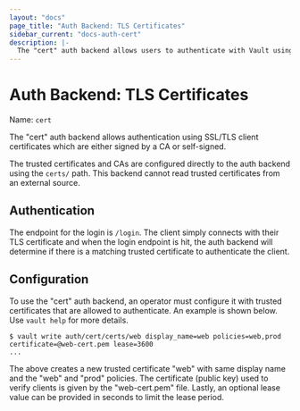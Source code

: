 ```yaml
---
layout: "docs"
page_title: "Auth Backend: TLS Certificates"
sidebar_current: "docs-auth-cert"
description: |-
  The "cert" auth backend allows users to authenticate with Vault using TLS client certificates.
---
```


# Auth Backend: TLS Certificates

Name: `cert`

The "cert" auth backend allows authentication using SSL/TLS client certificates
which are either signed by a CA or self-signed.

The trusted certificates and CAs are configured directly to the auth
backend using the `certs/` path. This backend cannot read trusted certificates
from an external source.

## Authentication

The endpoint for the login is `/login`. The client simply connects with their TLS
certificate and when the login endpoint is hit, the auth backend will determine
if there is a matching trusted certificate to authenticate the client.

## Configuration

To use the "cert" auth backend, an operator must configure it with
trusted certificates that are allowed to authenticate. An example is shown below.
Use `vault help` for more details.

```
$ vault write auth/cert/certs/web display_name=web policies=web,prod certificate=@web-cert.pem lease=3600
...
```

The above creates a new trusted certificate "web" with same display name
and the "web" and "prod" policies. The certificate (public key) used to verify
clients is given by the "web-cert.pem" file. Lastly, an optional lease value
can be provided in seconds to limit the lease period.

